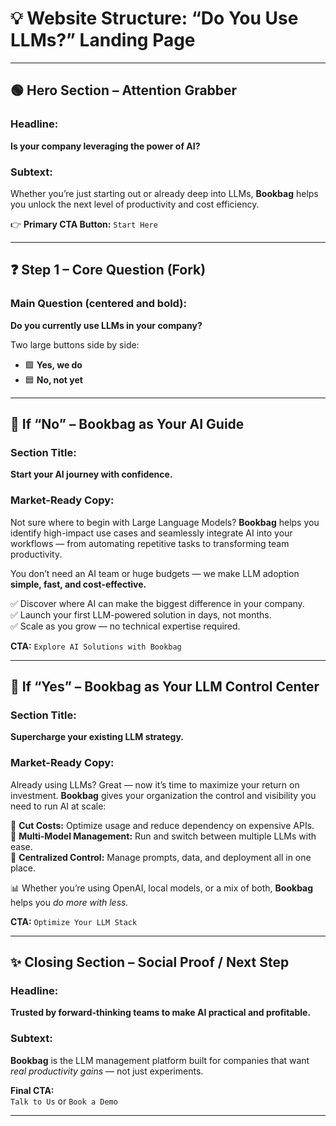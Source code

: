 
# 💡 Website Structure: “Do You Use LLMs?” Landing Page

---

## 🟢 Hero Section – Attention Grabber

### Headline:
**Is your company leveraging the power of AI?**

### Subtext:
Whether you’re just starting out or already deep into LLMs, **Bookbag** helps you unlock the next level of productivity and cost efficiency.

👉 **Primary CTA Button:** `Start Here`

---

## ❓ Step 1 – Core Question (Fork)

### Main Question (centered and bold):
**Do you currently use LLMs in your company?**

Two large buttons side by side:

- 🟩 **Yes, we do**  
- 🟦 **No, not yet**

---

## 🌱 If “No” – Bookbag as Your AI Guide

### Section Title:
**Start your AI journey with confidence.**

### Market-Ready Copy:
Not sure where to begin with Large Language Models? **Bookbag** helps you identify high-impact use cases and seamlessly integrate AI into your workflows — from automating repetitive tasks to transforming team productivity.

You don’t need an AI team or huge budgets — we make LLM adoption **simple, fast, and cost-effective.**

✅ Discover where AI can make the biggest difference in your company.  
✅ Launch your first LLM-powered solution in days, not months.  
✅ Scale as you grow — no technical expertise required.

**CTA:** `Explore AI Solutions with Bookbag`

---

## 🧠 If “Yes” – Bookbag as Your LLM Control Center

### Section Title:
**Supercharge your existing LLM strategy.**

### Market-Ready Copy:
Already using LLMs? Great — now it’s time to maximize your return on investment. **Bookbag** gives your organization the control and visibility you need to run AI at scale:

💸 **Cut Costs:** Optimize usage and reduce dependency on expensive APIs.  
🤖 **Multi-Model Management:** Run and switch between multiple LLMs with ease.  
🧭 **Centralized Control:** Manage prompts, data, and deployment all in one place.

📊 Whether you’re using OpenAI, local models, or a mix of both, **Bookbag** helps you *do more with less.*

**CTA:** `Optimize Your LLM Stack`

---

## ✨ Closing Section – Social Proof / Next Step

### Headline:
**Trusted by forward-thinking teams to make AI practical and profitable.**

### Subtext:
**Bookbag** is the LLM management platform built for companies that want *real productivity gains* — not just experiments.

**Final CTA:**  
`Talk to Us` or `Book a Demo`

---
